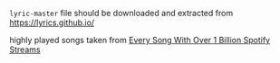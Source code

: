 

`lyric-master` file should be downloaded and extracted from https://lyrics.github.io/

highly played songs taken from [Every Song With Over 1 Billion Spotify Streams](https://www.visualcapitalist.com/every-song-with-over-1-billion-spotify-streams/)
